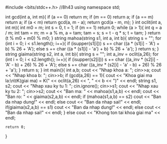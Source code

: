 #include <bits/stdc++.h>
//8h43
using namespace std;

int gcd(int a, int m){
    if (a == 0)
        return m;
    if (m == 0)
        return a;
    if (a == m)
        return a;
    if (a < m)
        return gcd(a, m - a);
    return gcd(a - m, m);
}
int oclit(int a, int m){
    int m0 = m;
    int s = 0, t = 1;
    if (m == 1)
        return 0;
    while (a > 1){
        int q = a / m;
        int tam = m;
        m = a % m, a = tam;
        tam = s;
        s = t - q * s;
        t = tam;
    }
    return (t % m0 + m0) % m0;
}
string mahoa(string s1, int a, int b){
    string s = "";
    for (int i = 0; i < s1.length(); i++){
        if (isupper(s1[i]))
            s += char ((a * (s1[i] - 'A') + b) % 26 + 'A');
        else
            s += char ((a * (s1[i] - 'a') + b) % 26 + 'a');
    }
    return s;
}
string giaima(string s2, int a, int b){
    string s = "";
    int a_inv = oclit(a,26);
    for (int i = 0; i < s2.length(); i++){
        if (isupper(s2[i]))
            s += char ((a_inv * (s2[i] - 'A' - b) + 26) % 26 + 'A');
        else
            s += char ((a_inv * (s2[i] - 'a' - b) + 26) % 26 + 'a');
    }
    return s;
}
int main(){
    int a,b;
    cout << "Nhap khoa a: ";
    cin>>a;
    cout << "Nhap khoa b: ";
    cin>>b;
    if (gcd(a,26) == 1){
        cout << "Khoa giai ma la:\n\tK(giai ma) = K(" << oclit(a,26) << ", " << b << ")" << endl;
        string s1, s2;
        cout << "Nhap xau ky tu 1: ";
        cin.ignore();
        cin>>s1;
        cout << "Nhap xau ky tu 2: ";
        cin>>s2;
        cout << "Ban ma: " << mahoa(s1,a,b) << endl;
        cout << "Ban ro: " << giaima(s2,a,b) << endl;
        if (mahoa(s1,a,b) == s2)
            cout << "Ban da nhap dung!" << endl;
        else
            cout << "Ban da nhap sai!" << endl;
        if(giaima(s2,a,b) == s1)
            cout << "Ban da nhap dung!" << endl;
        else
            cout << "Ban da nhap sai!" << endl;
    }
    else
        cout << "Khong ton tai khoa giai ma" << endl;

    return 0;
}
